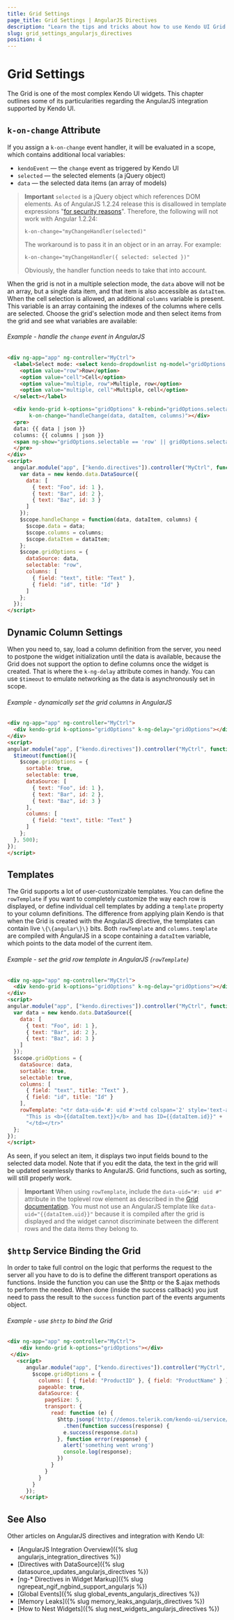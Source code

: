 ```yaml
---
title: Grid Settings
page_title: Grid Settings | AngularJS Directives
description: "Learn the tips and tricks about how to use Kendo UI Grid widget in AngularJS."
slug: grid_settings_angularjs_directives
position: 4
---
```


# Grid Settings

The Grid is one of the most complex Kendo UI widgets. This chapter outlines some of its particularities regarding the AngularJS integration supported by Kendo UI.

## `k-on-change` Attribute

If you assign a `k-on-change` event handler, it will be evaluated in a scope, which contains additional local variables:

- `kendoEvent` — the `change` event as triggered by Kendo UI
- `selected` — the selected elements (a jQuery object)
- `data` — the selected data items (an array of models)

> **Important**
> `selected` is a jQuery object which references DOM elements. As of AngularJS 1.2.24 release this is disallowed in template expressions "[for security reasons](https://docs.angularjs.org/error/$parse/isecdom)". Therefore, the following will not work with Angular 1.2.24:
>
>     k-on-change="myChangeHandler(selected)"
>
> The workaround is to pass it in an object or in an array. For example:
>
>     k-on-change="myChangeHandler({ selected: selected })"
>
> Obviously, the handler function needs to take that into account.

When the grid is not in a multiple selection mode, the `data` above will not be an array, but a single data item, and that item is also accessible as `dataItem`. When the cell selection is allowed, an additional `columns` variable is present. This variable is an array containing the indexes of the columns where cells are selected. Choose the grid's selection mode and then select items from the grid and see what variables are available:

###### Example - handle the `change` event in AngularJS

```html
<div ng-app="app" ng-controller="MyCtrl">
  <label>Select mode: <select kendo-dropdownlist ng-model="gridOptions.selectable">
    <option value="row">Row</option>
    <option value="cell">Cell</option>
    <option value="multiple, row">Multiple, row</option>
    <option value="multiple, cell">Multiple, cell</option>
  </select></label>

  <div kendo-grid k-options="gridOptions" k-rebind="gridOptions.selectable"
       k-on-change="handleChange(data, dataItem, columns)"></div>
  <pre>
  data: {{ data | json }}
  columns: {{ columns | json }}
  <span ng-show="gridOptions.selectable == 'row' || gridOptions.selectable == 'cell'">DataItem: {{ dataItem | json }}</span>
  </pre>
</div>
<script>
  angular.module("app", ["kendo.directives"]).controller("MyCtrl", function($scope) {
    var data = new kendo.data.DataSource({
      data: [
        { text: "Foo", id: 1 },
        { text: "Bar", id: 2 },
        { text: "Baz", id: 3 }
      ]
    });
    $scope.handleChange = function(data, dataItem, columns) {
      $scope.data = data;
      $scope.columns = columns;
      $scope.dataItem = dataItem;
    };
    $scope.gridOptions = {
      dataSource: data,
      selectable: "row",
      columns: [
        { field: "text", title: "Text" },
        { field: "id", title: "Id" }
      ]
    };
  });
</script>
```

## Dynamic Column Settings

When you need to, say, load a column definition from the server, you need to postpone the widget initialization until the data is available, because the Grid does not support the option to define columns once the widget is created. That is where the `k-ng-delay` attribute comes in handy. You can use `$timeout` to emulate networking as the data is asynchronously set in scope.

###### Example - dynamically set the grid columns in AngularJS

```html
<div ng-app="app" ng-controller="MyCtrl">
  <div kendo-grid k-options="gridOptions" k-ng-delay="gridOptions"></div>
</div>
<script>
angular.module("app", ["kendo.directives"]).controller("MyCtrl", function($scope, $timeout) {
  $timeout(function(){
    $scope.gridOptions = {
      sortable: true,
      selectable: true,
      dataSource: [
        { text: "Foo", id: 1 },
        { text: "Bar", id: 2 },
        { text: "Baz", id: 3 }
      ],
      columns: [
        { field: "text", title: "Text" }
      ]
    };
  }, 500);
});
</script>
```

## Templates

The Grid supports a lot of user-customizable templates. You can define the `rowTemplate` if you want to completely customize the way each row is displayed, or define individual cell templates by adding a `template` property to your column definitions. The difference from applying plain Kendo is that when the Grid is created with the AngularJS directive, the templates can contain live `\{\{angular\}\}` bits. Both `rowTemplate` and `columns.template` are compiled with AngularJS in a scope containing a `dataItem` variable, which points to the data model of the current item.

###### Example - set the grid row template in AngularJS (`rowTemplate`)

```html
<div ng-app="app" ng-controller="MyCtrl">
  <div kendo-grid k-options="gridOptions" k-ng-delay="gridOptions"></div>
</div>
<script>
angular.module("app", ["kendo.directives"]).controller("MyCtrl", function($scope) {
  var data = new kendo.data.DataSource({
    data: [
      { text: "Foo", id: 1 },
      { text: "Bar", id: 2 },
      { text: "Baz", id: 3 }
    ]
  });
  $scope.gridOptions = {
    dataSource: data,
    sortable: true,
    selectable: true,
    columns: [
      { field: "text", title: "Text" },
      { field: "id", title: "Id" }
    ],
    rowTemplate: "<tr data-uid='#: uid #'><td colspan='2' style='text-align: center'>" +
      "This is <b>{{dataItem.text}}</b> and has ID={{dataItem.id}}" +
      "</td></tr>"
  };
});
</script>
```

As seen, if you select an item, it displays two input fields bound to the selected data model. Note that if you edit the data, the text in the grid will be updated seamlessly thanks to AngularJS. Grid functions, such as sorting, will still properly work.

> **Important**
> When using `rowTemplate`, include the `data-uid="#: uid #"` attribute in the toplevel row element as described in the [Grid documentation](/web/grid/how-to/Templates/row-template-using-dates). You must not use an AngularJS template like `data-uid="{{dataItem.uid}}"` because it is compiled after the grid is displayed and the widget cannot discriminate between the different rows and the data items they belong to.

## `$http` Service Binding the Grid

In order to take full control on the logic that performs the request to the server all you have to do is to define the different transport operations as functions. Inside the function you can use the $http or the $.ajax methods to perform the needed. When done (inside the success callback) you just need to pass the result to the `success` function part of the events arguments object.

###### Example - use `$http` to bind the Grid

```html
<div ng-app="app" ng-controller="MyCtrl">
    <div kendo-grid k-options="gridOptions"></div>
 </div>
   <script>
      angular.module("app", ["kendo.directives"]).controller("MyCtrl", function($scope, $http) {
        $scope.gridOptions = {
          columns: [ { field: "ProductID" }, { field: "ProductName" } ],
          pageable: true,
          dataSource: {
            pageSize: 5,
            transport: {
              read: function (e) {
                $http.jsonp('http://demos.telerik.com/kendo-ui/service/Products?callback=JSON_CALLBACK')
                  .then(function success(response) {
                  e.success(response.data)
                }, function error(response) {
                  alert('something went wrong')
                  console.log(response);
                })
              }
            }
          }
        }
      });
    </script>
```

## See Also

Other articles on AngularJS directives and integration with Kendo UI:

* [AngularJS Integration Overview]({% slug angularjs_integration_directives %})
* [Directives with DataSource]({% slug datasource_updates_angularjs_directives %})
* [ng-* Directives in Widget Markup]({% slug ngrepeat_ngif_ngbind_support_angularjs %})
* [Global Events]({% slug global_events_angularjs_directives %})
* [Memory Leaks]({% slug memory_leaks_angularjs_directives %})
* [How to Nest Widgets]({% slug nest_widgets_angularjs_directives %})
